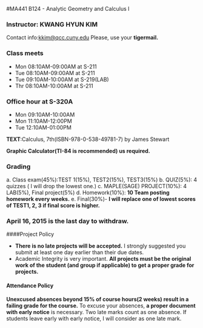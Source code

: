 #MA441 B124 - Analytic Geometry and Calculus I

### Instructor: KWANG HYUN KIM
Contact info:kkim@qcc.cuny.edu
Please, use your **tigermail.**

### Class meets
- Mon 08:10AM-09:00AM at S-211
- Tue 08:10AM-09:00AM at S-211
- Tue 09:10AM-10:00AM at S-219(LAB)
- Thr 08:10AM-10:00AM at S-211

### Office hour at S-320A
- Mon 09:10AM-10:00AM
- Mon 11:10AM-12:00PM
- Tue 12:10AM-01:00PM

**TEXT**:Calculus, 7th(ISBN-978-0-538-49781-7) by James Stewart

**Graphic Calculator(TI-84 is recommended) us required.**

### Grading

a. Class exam(45%):TEST 1(15%), TEST2(15%), TEST3(15%)
b. QUIZ(5%): 4 quizzes ( I will drop the lowest one.)
c. MAPLE(SAGE) PROJECT(10%): 4 LAB(5%), Final project(5%)
d. Homework(10%): **10 Team posting homework every weeks.**
e. Final(30%)- **I will replace one of lowest scores of TEST1, 2, 3 if final score is higher.**

### April 16, 2015 is the last day to withdraw.

####Project Policy

* **There is no late projects will be accepted.** I strongly suggested you submit at least one day earlier than their due dates. 
* Academic Integrity is very important. **All projects must be the original work of the student (and group if applicable) to get a proper grade for projects.**

#### Attendance Policy

**Unexcused absences beyond 15% of course hours(2 weeks) result in a failing grade for the course.**  To excuse your absences, **a proper document with early notice** is necessary. Two late marks count as one absence. If students leave early with early notice, I will consider as one late mark.
